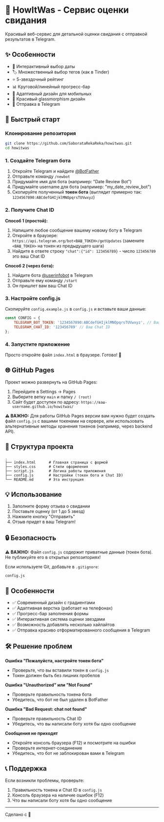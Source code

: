 # 💜 HowItWas - Сервис оценки свидания

Красивый веб-сервис для детальной оценки свидания с отправкой результатов в Telegram.

## ✨ Особенности

- 📅 Интерактивный выбор даты
- 🏷️ Множественный выбор тегов (как в Tinder)
- ⭐ 5-звездочный рейтинг
- 📊 Круговой/линейный прогресс-бар
- 📱 Адаптивный дизайн для мобильных
- 🎨 Красивый glassmorphism дизайн
- 💌 Отправка в Telegram

## 🚀 Быстрый старт

### Клонирование репозитория

```bash
git clone https://github.com/SaborataRekaReka/howitwas.git
cd howitwas
```

### 1. Создайте Telegram бота

1. Откройте Telegram и найдите [@BotFather](https://t.me/BotFather)
2. Отправьте команду `/newbot`
3. Придумайте имя для бота (например: "Date Review Bot")
4. Придумайте username для бота (например: "my_date_review_bot")
5. Скопируйте полученный **токен бота** (выглядит примерно так: `1234567890:ABCdefGHIjklMNOpqrsTUVwxyz`)

### 2. Получите Chat ID

**Способ 1 (простой):**
1. Напишите любое сообщение вашему новому боту в Telegram
2. Откройте в браузере: `https://api.telegram.org/bot<ВАШ_ТОКЕН>/getUpdates`
   (замените `<ВАШ_ТОКЕН>` на токен из предыдущего шага)
3. Найдите в ответе строку `"chat":{"id": 123456789}` - число `123456789` это ваш Chat ID

**Способ 2 (через бота):**
1. Найдите бота [@userinfobot](https://t.me/userinfobot) в Telegram
2. Отправьте ему команду `/start`
3. Он пришлет вам ваш Chat ID

### 3. Настройте config.js

Скопируйте `config.example.js` в `config.js` и вставьте ваши данные:

```javascript
const CONFIG = {
    TELEGRAM_BOT_TOKEN: '1234567890:ABCdefGHIjklMNOpqrsTUVwxyz', // Ваш токен
    TELEGRAM_CHAT_ID: '123456789' // Ваш Chat ID
};
```

### 4. Запустите приложение

Просто откройте файл `index.html` в браузере. Готово! 🎉

## 🌐 GitHub Pages

Проект можно развернуть на GitHub Pages:

1. Перейдите в Settings → Pages
2. Выберите ветку `main` и папку `/ (root)`
3. Сайт будет доступен по адресу: `https://ваш-username.github.io/howitwas/`

**⚠️ ВАЖНО:** Для работы GitHub Pages версии вам нужно будет создать файл `config.js` с вашими токенами на сервере, или использовать альтернативные методы хранения токенов (например, через backend API).

## 📁 Структура проекта

```
.
├── index.html      # Главная страница с формой
├── styles.css      # Стили оформления
├── script.js       # Логика работы приложения
├── config.js       # Настройки (токен бота и Chat ID)
└── README.md       # Эта инструкция
```

## 💡 Использование

1. Заполните форму отзыва о свидании
2. Поставьте оценку (от 1 до 5 звезд)
3. Нажмите кнопку "Отправить"
4. Отзыв придет в ваш Telegram!

## 🔒 Безопасность

⚠️ **ВАЖНО:** Файл `config.js` содержит приватные данные (токен бота). Не публикуйте его в открытых репозиториях!

Если используете Git, добавьте в `.gitignore`:
```
config.js
```

## 🎨 Особенности

- ✅ Современный дизайн с градиентами
- ✅ Адаптивная верстка (работает на телефонах)
- ✅ Прогресс-бар заполнения формы
- ✅ Интерактивная система оценки звездами
- ✅ Возможность добавлять несколько хайлайтов
- ✅ Отправка красиво отформатированного сообщения в Telegram

## 🛠️ Решение проблем

**Ошибка "Пожалуйста, настройте токен бота"**
- Проверьте, что вы вставили токен в `config.js`
- Токен должен быть без лишних пробелов

**Ошибка "Unauthorized" или "Not Found"**
- Проверьте правильность токена бота
- Убедитесь, что бот не был удален в BotFather

**Ошибка "Bad Request: chat not found"**
- Проверьте правильность Chat ID
- Убедитесь, что вы написали боту хотя бы одно сообщение

**Сообщения не приходят**
- Откройте консоль браузера (F12) и посмотрите на ошибки
- Проверьте интернет-соединение
- Убедитесь, что бот не заблокирован вами в Telegram

## 📞 Поддержка

Если возникли проблемы, проверьте:
1. Правильность токена и Chat ID в `config.js`
2. Консоль браузера на наличие ошибок (F12)
3. Что вы написали боту хотя бы одно сообщение

---

Сделано с 💜
